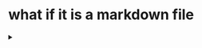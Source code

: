 # what if it is a markdown file
<details>
<summary></summary>

```
{% include script.html %}
```
</details>